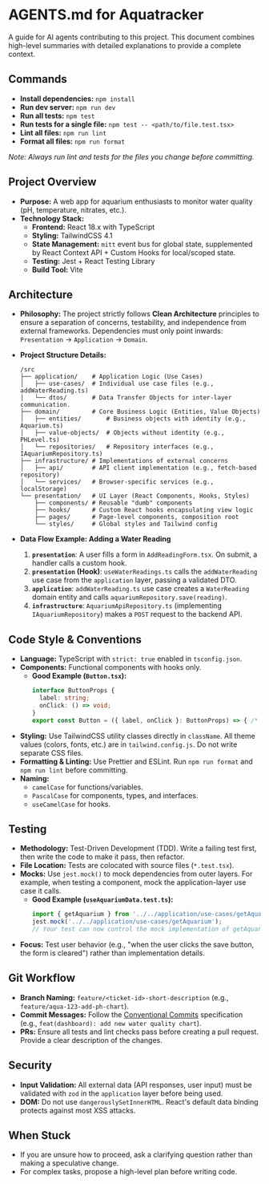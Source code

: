 # AGENTS.md for Aquatracker

A guide for AI agents contributing to this project. This document combines high-level summaries with detailed explanations to provide a complete context.

## Commands

- **Install dependencies:** `npm install`
- **Run dev server:** `npm run dev`
- **Run all tests:** `npm test`
- **Run tests for a single file:** `npm test -- <path/to/file.test.tsx>`
- **Lint all files:** `npm run lint`
- **Format all files:** `npm run format`

*Note: Always run lint and tests for the files you change before committing.*

## Project Overview

- **Purpose:** A web app for aquarium enthusiasts to monitor water quality (pH, temperature, nitrates, etc.).
- **Technology Stack:**
  - **Frontend:** React 18.x with TypeScript
  - **Styling:** TailwindCSS 4.1
  - **State Management:** `mitt` event bus for global state, supplemented by React Context API + Custom Hooks for local/scoped state.
  - **Testing:** Jest + React Testing Library
  - **Build Tool:** Vite

## Architecture

- **Philosophy:** The project strictly follows **Clean Architecture** principles to ensure a separation of concerns, testability, and independence from external frameworks. Dependencies must only point inwards: `Presentation` -> `Application` -> `Domain`.

- **Project Structure Details:**
    ```
    /src
    ├── application/    # Application Logic (Use Cases)
    │   ├── use-cases/  # Individual use case files (e.g., addWaterReading.ts)
    │   └── dtos/       # Data Transfer Objects for inter-layer communication.
    ├── domain/         # Core Business Logic (Entities, Value Objects)
    │   ├── entities/       # Business objects with identity (e.g., Aquarium.ts)
    │   ├── value-objects/  # Objects without identity (e.g., PHLevel.ts)
    │   └── repositories/   # Repository interfaces (e.g., IAquariumRepository.ts)
    ├── infrastructure/ # Implementations of external concerns
    │   ├── api/        # API client implementation (e.g., fetch-based repository)
    │   └── services/   # Browser-specific services (e.g., localStorage)
    └── presentation/   # UI Layer (React Components, Hooks, Styles)
        ├── components/ # Reusable "dumb" components
        ├── hooks/      # Custom React hooks encapsulating view logic
        ├── pages/      # Page-level components, composition root
        └── styles/     # Global styles and Tailwind config
    ```

- **Data Flow Example: Adding a Water Reading**
    1.  **`presentation`**: A user fills a form in `AddReadingForm.tsx`. On submit, a handler calls a custom hook.
    2.  **`presentation` (Hook)**: `useWaterReadings.ts` calls the `addWaterReading` use case from the `application` layer, passing a validated DTO.
    3.  **`application`**: `addWaterReading.ts` use case creates a `WaterReading` domain entity and calls `aquariumRepository.save(reading)`.
    4.  **`infrastructure`**: `AquariumApiRepository.ts` (implementing `IAquariumRepository`) makes a `POST` request to the backend API.

## Code Style & Conventions

- **Language:** TypeScript with `strict: true` enabled in `tsconfig.json`.
- **Components:** Functional components with hooks only.
    - **Good Example (`Button.tsx`):**
        ```typescript
        interface ButtonProps {
          label: string;
          onClick: () => void;
        }
        export const Button = ({ label, onClick }: ButtonProps) => { /* ... */ };
        ```
- **Styling:** Use TailwindCSS utility classes directly in `className`. All theme values (colors, fonts, etc.) are in `tailwind.config.js`. Do not write separate CSS files.
- **Formatting & Linting:** Use Prettier and ESLint. Run `npm run format` and `npm run lint` before committing.
- **Naming:**
    - `camelCase` for functions/variables.
    - `PascalCase` for components, types, and interfaces.
    - `useCamelCase` for hooks.

## Testing

- **Methodology:** Test-Driven Development (TDD). Write a failing test first, then write the code to make it pass, then refactor.
- **File Location:** Tests are colocated with source files (`*.test.tsx`).
- **Mocks:** Use `jest.mock()` to mock dependencies from outer layers. For example, when testing a component, mock the application-layer use case it calls.
    - **Good Example (`useAquariumData.test.ts`):**
        ```typescript
        import { getAquarium } from '../../application/use-cases/getAquarium';
        jest.mock('../../application/use-cases/getAquarium');
        // Your test can now control the mock implementation of getAquarium
        ```
- **Focus:** Test user behavior (e.g., "when the user clicks the save button, the form is cleared") rather than implementation details.

## Git Workflow

- **Branch Naming:** `feature/<ticket-id>-short-description` (e.g., `feature/aqua-123-add-ph-chart`).
- **Commit Messages:** Follow the [Conventional Commits](https://www.conventionalcommits.org/) specification (e.g., `feat(dashboard): add new water quality chart`).
- **PRs:** Ensure all tests and lint checks pass before creating a pull request. Provide a clear description of the changes.

## Security

- **Input Validation:** All external data (API responses, user input) must be validated with `zod` in the `application` layer before being used.
- **DOM:** Do not use `dangerouslySetInnerHTML`. React's default data binding protects against most XSS attacks.

## When Stuck

- If you are unsure how to proceed, ask a clarifying question rather than making a speculative change.
- For complex tasks, propose a high-level plan before writing code.
